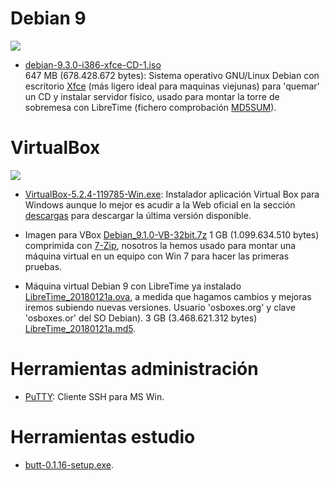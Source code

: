 # Debian 9

![](https://mariadb.org/wp-content/uploads/2017/06/debian-9.png)

* [debian-9.3.0-i386-xfce-CD-1.iso](https://drive.google.com/file/d/17KdWDEzI_7iH9YApCuTiO171Vx9XltBY/view?usp=sharing)  
647 MB (678.428.672 bytes): Sistema operativo GNU/Linux Debian con escritorio [Xfce](https://xfce.org/) (más ligero ideal para maquinas viejunas) para 'quemar' un CD y instalar servidor físico, usado para montar la torre de sobremesa con LibreTime (fichero comprobación [MD5SUM](https://drive.google.com/file/d/19YWzjq68F-37ZEg6CXBPN3GdS9TFgyc4/view?usp=sharing)).

# VirtualBox

![](https://www.virtualbox.org/graphics/vbox_logo2_gradient.png)

* [VirtualBox-5.2.4-119785-Win.exe](https://drive.google.com/file/d/16Y_GR7xeVtC89CV5P5vH6QFbNQl7PklP/view?usp=sharing): Instalador aplicación Virtual Box para Windows aunque lo mejor es acudir a la Web oficial en la sección [descargas](https://www.virtualbox.org/wiki/Downloads) para descargar la última versión disponible. 

* Imagen para VBox [Debian_9.1.0-VB-32bit.7z](https://drive.google.com/file/d/1xXEW4pT09GerYObP0pr_I7k721oJ2Mva/view?usp=sharing) 
1 GB (1.099.634.510 bytes) comprimida con [7-Zip](http://www.7-zip.org/), nosotros la hemos usado para montar una máquina virtual en un equipo con Win 7 para hacer las primeras pruebas.

* Máquina virtual Debian 9 con LibreTime ya instalado [LibreTime_20180121a.ova](https://drive.google.com/file/d/1Na64Gc7TegRzzI5d4_XtuQqt_-ypzNgu/view?usp=sharing), a medida que hagamos cambios y mejoras iremos subiendo nuevas versiones. Usuario 'osboxes.org' y clave 'osboxes.or' del SO Debian). 
3 GB (3.468.621.312 bytes) [LibreTime_20180121a.md5](https://drive.google.com/file/d/1mt1YEJIrzty1UUxrNmDTf0aAJq49CkGf/view?usp=sharing).

# Herramientas administración

* [PuTTY](https://www.putty.org/): Cliente SSH para MS Win.

# Herramientas estudio

* [butt-0.1.16-setup.exe](https://drive.google.com/file/d/1hXbs7FuSifDjfBrLMJ89yDV2d15SW_lo/view?usp=sharing).

  
